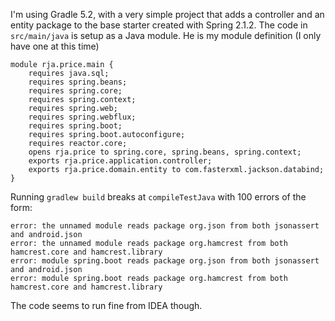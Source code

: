 I'm using Gradle 5.2, with a very simple project that adds a controller and an entity package to the base starter created with Spring 2.1.2. The code in `src/main/java` is setup as a Java module. He is my module definition (I only have one at this time)

```
module rja.price.main {
    requires java.sql;
    requires spring.beans;
    requires spring.core;
    requires spring.context;
    requires spring.web;
    requires spring.webflux;
    requires spring.boot;
    requires spring.boot.autoconfigure;
    requires reactor.core;
    opens rja.price to spring.core, spring.beans, spring.context;
    exports rja.price.application.controller;
    exports rja.price.domain.entity to com.fasterxml.jackson.databind;
}
```

Running `gradlew build` breaks at `compileTestJava` with 100 errors of the form:

```
error: the unnamed module reads package org.json from both jsonassert and android.json
error: the unnamed module reads package org.hamcrest from both hamcrest.core and hamcrest.library
error: module spring.boot reads package org.json from both jsonassert and android.json
error: module spring.boot reads package org.hamcrest from both hamcrest.core and hamcrest.library
```

The code seems to run fine from IDEA though.